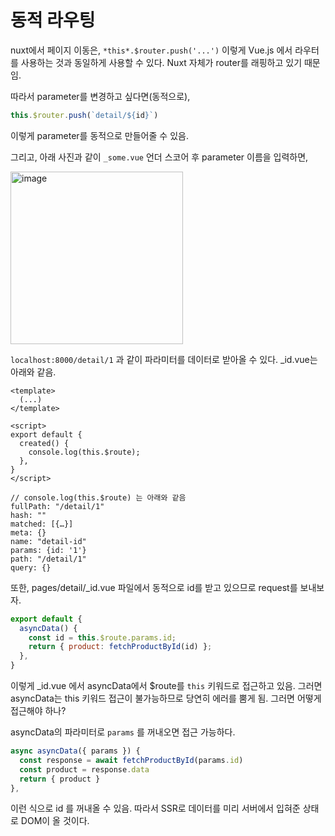 # 동적 라우팅

nuxt에서 페이지 이동은, `*this*.$router.push('...')` 이렇게 Vue.js 에서 라우터를 사용하는 것과 동일하게 사용할 수 있다. Nuxt 자체가 router를 래핑하고 있기 때문임.

따라서 parameter를 변경하고 싶다면(동적으로),

```js
this.$router.push(`detail/${id}`)
```

이렇게 parameter를 동적으로 만들어줄 수 있음.

그리고, 아래 사진과 같이 `_some.vue` 언더 스코어 후 parameter 이름을 입력하면,

<img width="276" alt="image" src="https://user-images.githubusercontent.com/59427983/171364309-34fe4709-fdf1-4c7c-af58-3c1af8a8eee5.png">

`localhost:8000/detail/1` 과 같이 파라미터를 데이터로 받아올 수 있다. _id.vue는 아래와 같음.

```vue
<template>
  (...)
</template>

<script>
export default {
  created() {
    console.log(this.$route);
  },
}
</script>

// console.log(this.$route) 는 아래와 같음
fullPath: "/detail/1"
hash: ""
matched: [{…}]
meta: {}
name: "detail-id"
params: {id: '1'}
path: "/detail/1"
query: {}
```

또한, pages/detail/_id.vue 파일에서 동적으로 id를 받고 있으므로 request를 보내보자.

```js
export default {
  asyncData() {
    const id = this.$route.params.id;
    return { product: fetchProductById(id) };
  },
}
```

이렇게 _id.vue 에서 asyncData에서 $route를 `this` 키워드로 접근하고 있음. 그러면 asyncData는 this 키워드 접근이 불가능하므로 당연히 에러를 뿜게 됨. 그러면 어떻게 접근해야 하나?

asyncData의 파라미터로 `params` 를 꺼내오면 접근 가능하다.

```js
async asyncData({ params }) {
  const response = await fetchProductById(params.id)
  const product = response.data
  return { product }
},
```

이런 식으로 id 를 꺼내올 수 있음. 따라서 SSR로 데이터를 미리 서버에서 입혀준 상태로 DOM이 올 것이다.